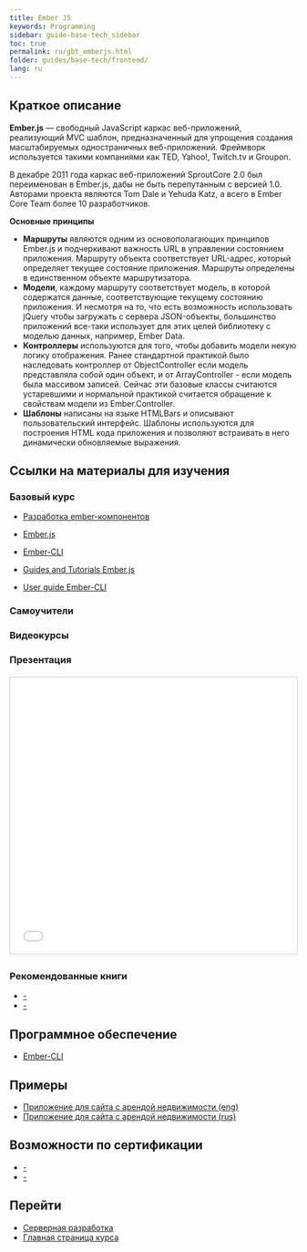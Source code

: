 ```yaml
---
title: Ember JS
keywords: Programming
sidebar: guide-base-tech_sidebar
toc: true
permalink: ru/gbt_emberjs.html
folder: guides/base-tech/frontend/
lang: ru
---
```


## Краткое описание

**Ember.js** — свободный JavaScript каркас веб-приложений, реализующий MVC шаблон, предназначенный для упрощения создания масштабируемых одностраничных веб-приложений. Фреймворк используется такими компаниями как TED, Yahoo!, Twitch.tv и Groupon.

В декабре 2011 года каркас веб-приложений SproutCore 2.0 был переименован в Ember.js, дабы не быть перепутанным с версией 1.0. Авторами проекта являются Tom Dale и Yehuda Katz, а всего в Ember Core Team более 10 разработчиков.

**Основные принципы**
* **Маршруты** являются одним из основополагающих принципов Ember.js и подчеркивают важность URL в управлении состоянием приложения. Маршруту объекта соответствует URL-адрес, который определяет текущее состояние приложения. Маршруты определены в единственном объекте маршрутизатора.
* **Модели**, каждому маршруту соответствует модель, в которой содержатся данные, соответствующие текущему состоянию приложения. И несмотря на то, что есть возможность использовать jQuery чтобы загружать с сервера JSON-объекты, большинство приложений все-таки использует для этих целей библиотеку с моделью данных, например, Ember Data.
* **Контроллеры** используются для того, чтобы добавить модели некую логику отображения. Ранее стандартной практикой было наследовать контроллер от ObjectController если модель представляла собой один объект, и от ArrayController - если модель была массивом записей. Сейчас эти базовые классы считаются устаревшими и нормальной практикой считается обращение к свойствам модели из Ember.Controller.
* **Шаблоны** написаны на языке HTMLBars и описывают пользовательский интерфейс. Шаблоны используются для построения HTML кода приложения и позволяют встраивать в него динамически обновляемые выражения.

##  Ссылки на материалы для изучения

### Базовый курс

* [Разработка ember-компонентов](gbt_devcomp.html)

* [Ember.js](http://emberjs.com/)
* [Ember-CLI](https://ember-cli.com/)
* [Guides and Tutorials Ember.js](https://guides.emberjs.com/v2.11.0/)
* [User guide Ember-CLI](https://ember-cli.com/user-guide/)

### Самоучители



### Видеокурсы



### Презентация

<div class="thumb-wrap" style="margin-top: 20px; margin-bottom: 20px">
    <iframe src="//www.slideshare.net/slideshow/embed_code/key/5snk9pZdXKzcES?startSlide=23" width="595" height="485" frameborder="0" marginwidth="0" marginheight="0" scrolling="no" style="border:1px solid #CCC; border-width:1px; margin-bottom:5px; max-width: 100%;" allowfullscreen> </iframe>
</div>

### Рекомендованные книги

* [-]()
* [-]()

## Программное обеспечение

* [Ember-CLI](https://guides.emberjs.com/v2.11.0/getting-started/)

## Примеры

* [Приложение для сайта с арендой недвижимости (eng)](https://guides.emberjs.com/v2.11.0/tutorial/ember-cli/)
* [Приложение для сайта с арендой недвижимости (rus)](http://emjs.ru/v2/tutorial/ember-cli/)

## Возможности по сертификации

* [-]()
* [-]()

## Перейти

* [Серверная разработка](gbt_backend.html)
* [Главная страница курса](gbt_landing-page.html)